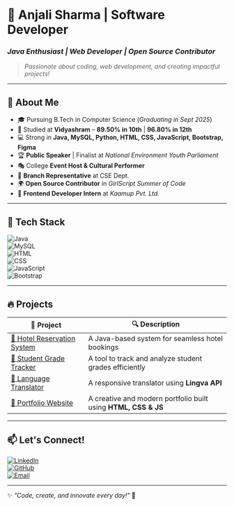 # 🦄 Anjali Sharma | Software Developer  
### *Java Enthusiast | Web Developer | Open Source Contributor*  

> *Passionate about coding, web development, and creating impactful projects!*  

---

## 🌟 About Me  
- 🎓 Pursuing B.Tech in Computer Science (*Graduating in Sept 2025*)  
- 🏫 Studied at **Vidyashram** – **89.50% in 10th** | **96.80% in 12th**  
- 💻 Strong in **Java, MySQL, Python, HTML, CSS, JavaScript, Bootstrap, Figma**  
- 🏆 **Public Speaker** | Finalist at *National Environment Youth Parliament*  
- 🎭 College **Event Host & Cultural Performer**  
- 🏅 **Branch Representative** at CSE Dept.  
- 🌍 **Open Source Contributor** in *GirlScript Summer of Code*  
- 💼 **Frontend Developer Intern** at *Kaamup Pvt. Ltd.*  

---

## 🚀 Tech Stack  

![Java](https://img.shields.io/badge/Java-ED8B00?style=for-the-badge&logo=java&logoColor=white)  
![MySQL](https://img.shields.io/badge/MySQL-4479A1?style=for-the-badge&logo=mysql&logoColor=white)  
![HTML](https://img.shields.io/badge/HTML-E34F26?style=for-the-badge&logo=html5&logoColor=white)  
![CSS](https://img.shields.io/badge/CSS-1572B6?style=for-the-badge&logo=css3&logoColor=white)  
![JavaScript](https://img.shields.io/badge/JavaScript-F7DF1E?style=for-the-badge&logo=javascript&logoColor=black)  
![Bootstrap](https://img.shields.io/badge/Bootstrap-563D7C?style=for-the-badge&logo=bootstrap&logoColor=white)  

---

## 🔥 Projects  

| 🚀 Project | 🔍 Description |  
|------------|--------------|  
| [📌 Hotel Reservation System](https://github.com/anjalisharma/hotel-reservation) | A Java-based system for seamless hotel bookings |  
| [📌 Student Grade Tracker](https://github.com/anjalisharma/grade-tracker) | A tool to track and analyze student grades efficiently |  
| [📌 Language Translator](https://ajslangtrans.ccbp.tech) | A responsive translator using **Lingva API** |  
| [📌 Portfolio Website](https://github.com/anjalisharma/portfolio) | A creative and modern portfolio built using **HTML, CSS & JS** |  

---

## 📫 Let's Connect!  

[![LinkedIn](https://img.shields.io/badge/LinkedIn-0077B5?style=for-the-badge&logo=linkedin&logoColor=white)](https://linkedin.com/in/anjali-sharma-902770226)  
[![GitHub](https://img.shields.io/badge/GitHub-181717?style=for-the-badge&logo=github&logoColor=white)](https://github.com/anjalisharma)  
[![Email](https://img.shields.io/badge/Email-D14836?style=for-the-badge&logo=gmail&logoColor=white)](mailto:anjali@example.com)  

---

✨ *"Code, create, and innovate every day!"* 🚀  
